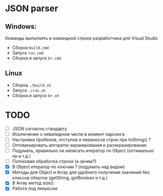 
# JSON parser

## Windows:
Команды выполнять в командной строке разработчика для Visual Studio

- Сборка `build.cmd`
- Запуск `run.cmd`
- Сборка и запуск `br.cmd`

## Linux

- Сборка `./build.sh`
- Запуск `./run.sh`
- Сборка и запуск `br.sh`

# TODO
- [ ] JSON согласно стандарту
- [ ] Исключение о невалидном числе в момент парсинга
- [ ] Настройки пробелов, отступов и переносов строк при toString() ?
- [ ] Оптимизировать алгоритм экранирования и разэкранирования
- [ ] Подумать, правильно ли написать итератор по Object (оптимально ли и т.д.)
- [ ] Потоковая обработка строки (а зачем?)
- [x] В Object итератор по ключам ? (подумать над видом)
- [x] Методы для Object и Array для удобного получения значений без классов оберток (getString, getBoolean и т.д.)
- [x] В Array метод size()
- [x] Работа под линуксом